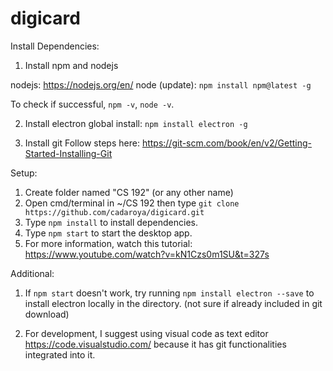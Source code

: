 # digicard

Install Dependencies:

1. Install npm and nodejs

nodejs: https://nodejs.org/en/
node (update): `npm install npm@latest -g`

To check if successful, `npm -v`, `node -v`.

2. Install electron
global install: `npm install electron -g`

3. Install git
Follow steps here: https://git-scm.com/book/en/v2/Getting-Started-Installing-Git

Setup:

1. Create folder named "CS 192" (or any other name)
2. Open cmd/terminal in ~/CS 192 then type `git clone https://github.com/cadaroya/digicard.git`
3. Type `npm install` to install dependencies.
4. Type `npm start` to start the desktop app.
5. For more information, watch this tutorial: https://www.youtube.com/watch?v=kN1Czs0m1SU&t=327s

Additional:
1. If `npm start` doesn't work, try running `npm install electron --save` to install electron locally in the directory. (not sure if already included in git download)

2. For development, I suggest using visual code as text editor https://code.visualstudio.com/ because it has git functionalities integrated into it.




